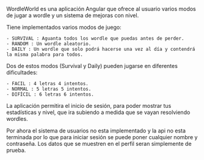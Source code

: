 WordleWorld es una aplicación Angular que ofrece al usuario varios modos de jugar a wordle y un sistema de mejoras con nivel. 

Tiene implementados varios modos de juego: 

    - SURVIVAL : Aguanta todos los wordle que puedas antes de perder.
    - RANDOM : Un wordle aleatorio.
    - DAILY : Un wordle que solo podrá hacerse una vez al día y contendrá la misma palabra para todos.

Dos de estos modos (Survival y Daily) pueden jugarse en diferentes dificultades: 

    - FACIL : 4 letras 4 intentos.
    - NORMAL : 5 letras 5 intentos.
    - DIFÍCIL : 6 letras 6 intentos.

La aplicación permitira el inicio de sesión, para poder mostrar tus estadísticas y nivel, que ira subiendo a medida que se vayan resolviendo wordles.

Por ahora el sistema de usuarios no esta implementado y la api no esta terminada por lo que para iniciar sesión se puede poner cualquier nombre y contraseña. Los datos que se muestren en el perfil seran simplemente de prueba.



